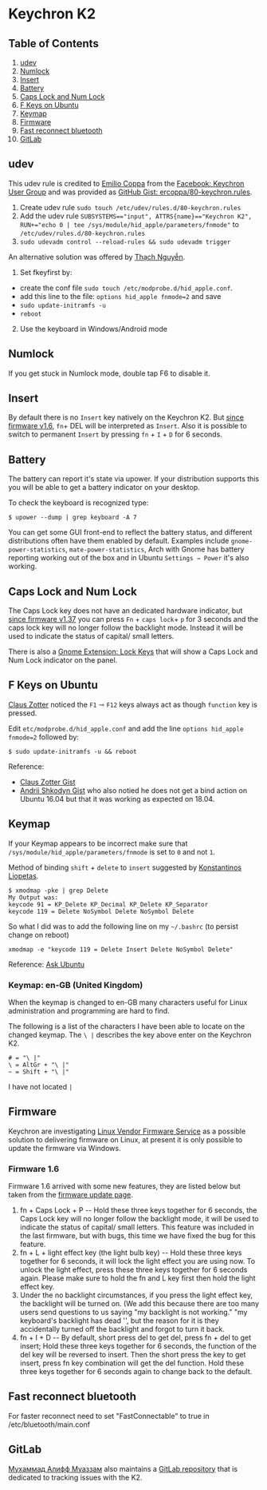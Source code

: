 # Keychron K2

## Table of Contents  
  
1. [udev](#udev)  
2. [Numlock](#numlock)  
3. [Insert](#insert)  
4. [Battery](#battery)  
5. [Caps Lock and Num Lock](#caps-lock-and-num-lock)  
6. [F Keys on Ubuntu](#f-keys-on-ubuntu)  
7. [Keymap](#keymap)  
8. [Firmware](#firmware)
9. [Fast reconnect bluetooth](#fast-reconnect-bluetooth)
10. [GitLab](#gitlab)

##  udev
This udev rule is credited to [Emilio Coppa](https://www.facebook.com/ercoppa) from the [Facebook: Keychron User Group](https://www.facebook.com/profile.php?id=534114427066453&ref=br_rs) and was provided as [GitHub Gist: ercoppa/80-keychron.rules](https://gist.github.com/ercoppa/87a42a5d1fd65539844d7badc276d8e7).

1. Create udev rule `sudo touch /etc/udev/rules.d/80-keychron.rules`
2. Add the udev rule `SUBSYSTEMS=="input", ATTRS{name}=="Keychron K2", RUN+="echo 0 | tee /sys/module/hid_apple/parameters/fnmode"` to `/etc/udev/rules.d/80-keychron.rules`
3. `sudo udevadm control --reload-rules && sudo udevadm trigger`

An alternative solution was offered by [Thạch Nguyễn](https://www.facebook.com/Cobblestone8x). 

1. Set fkeyfirst by:  
  - create  the conf file `sudo touch /etc/modprobe.d/hid_apple.conf`. 
  - add this line to the file: `options hid_apple fnmode=2` and save
  - `sudo update-initramfs -u`  
  - `reboot`
2. Use the keyboard in Windows/Android mode

## Numlock
If you get stuck in Numlock mode, double tap F6 to disable it.

## Insert
By default there is no `Insert` key natively on the Keychron K2. But [since firmware v1.6](https://www.keychron.com/pages/firmware-v2-3-for-k2-keyboards), `fn`+ DEL will be interpreted as `Insert`. Also it is possible to switch to permanent `Insert` by pressing `fn` + `I` + `D` for 6 seconds.

## Battery
The battery can report it's state via upower. If your distribution supports this you will be able to get a battery indicator on your desktop. 

To check the keyboard is recognized type:
```
$ upower --dump | grep keyboard -A 7
```

You can get some GUI front-end to reflect the battery status, and different distributions often have them enabled by default. Examples include `gnome-power-statistics`, `mate-power-statistics`, Arch with Gnome has battery reporting working out of the box and in Ubuntu `Settings ⇾ Power` it's also working.

## Caps Lock and Num Lock
The Caps Lock key does not have an dedicated hardware indicator, but [since firmware v1.37](https://www.keychron.com/pages/firmware-v2-3-for-k2-keyboards) you can press `Fn` + `caps lock`+ `p` for 3 seconds and the caps lock key will no longer follow the backlight mode. Instead it will be used to indicate the status of capital/ small letters.

There is also a [Gnome Extension: Lock Keys](https://extensions.gnome.org/extension/36/lock-keys/) that will show a Caps Lock and Num Lock indicator on the panel. 

## F Keys on Ubuntu
[Claus Zotter](https://www.facebook.com/claus.zotter) noticed the `F1` ⇾ `F12` keys always act as though `function` key is pressed. 

Edit `etc/modprobe.d/hid_apple.conf` and add the line `options hid_apple fnmode=2` followed by:

```
$ sudo update-initramfs -u && reboot
```

Reference: 
* [Claus Zotter Gist](https://gist.github.com/mid9commander/669273)
* [Andrii Shkodyn Gist](https://gist.github.com/j2ko/00254950a24498df5902ddc9fceb5ee0) who also notied he does not get a bind action on Ubuntu 16.04 but that it was working as expected on 18.04.

## Keymap
If your Keymap appears to be incorrect make sure that `/sys/module/hid_apple/parameters/fnmode` is set to `0` and not `1`.

Method of binding `shift` + `delete` to `insert` suggested by [Konstantinos Liopetas](https://www.facebook.com/konliopetas).
```
$ xmodmap -pke | grep Delete
My Output was:
keycode 91 = KP_Delete KP_Decimal KP_Delete KP_Separator
keycode 119 = Delete NoSymbol Delete NoSymbol Delete
```
So what I did was to add the following line on my `~/.bashrc` (to persist change on reboot)

```
xmodmap -e "keycode 119 = Delete Insert Delete NoSymbol Delete"
```
Reference: [Ask Ubuntu](https://askubuntu.com/questions/158333/how-to-create-a-shortcut-for-forward-delete/158524#158524)

### Keymap: en-GB (United Kingdom) 
When the keymap is changed to en-GB many characters useful for Linux administration and programming are hard to find. 

The following is a list of the characters I have been able to locate on the changed keymap. The `\ |` describes the  key above enter on the Keychron K2. 
```
# = "\ |" 
\ = AltGr + "\ |"  
~ = Shift + "\ |"
```
I have not located `|`

## Firmware
Keychron are investigating [Linux Vendor Firmware Service](https://fwupd.org/) as a possible solution to delivering firmware on Linux, at present it is only possible to update the firmware via Windows.

### Firmware 1.6
Firmware 1.6 arrived with some new features, they are listed below but taken from the [firmware update page](https://www.keychron.com/pages/firmware-v2-3-for-k2-keyboards).

1. fn + Caps Lock + P -- Hold these three keys together for 6 seconds, the Caps Lock key will no longer follow the backlight mode, it will be used to indicate the status of capital/ small letters. This feature was included in the last firmware, but with bugs, this time we have fixed the bug for this feature.
2. fn + L + light effect key (the light bulb key) -- Hold these three keys together for 6 seconds, it will lock the light effect you are using now. To unlock the light effect, press these three keys together for 6 seconds again. Please make sure to hold the fn and L key first then hold the light effect key.
3. Under the no backlight circumstances, if you press the light effect key, the backlight will be turned on. (We add this because there are too many users send questions to us saying "my backlight is not working." "my keyboard's backlight has dead '', but the reason for it is they accidentally turned off the backlight and forgot to turn it back.
4. fn + I + D -- By default,  short press del to get del, press fn + del to get insert;   Hold these three keys together for 6 seconds, the function of the del key will be reversed to insert. Then the short press the key to get insert, press fn key combination will get the del function. Hold these three keys together for 6 seconds again to change back to the default.

## Fast reconnect bluetooth
For faster reconnect need to set "FastConnectable" to true in /etc/bluetooth/main.conf

## GitLab

[Мухаммад Алифф Муаззам](https://www.facebook.com/Tester2009) also maintains a [GitLab repository](https://gitlab.com/keychron/k2) that is dedicated to tracking issues with the K2.
